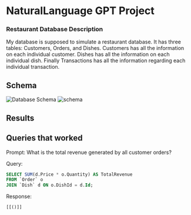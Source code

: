 # NaturalLanguage GPT Project

### Restaurant Database Description

My database is supposed to simulate a restaurant database. It has three tables: Customers, Orders, and Dishes. Customers has all the information on each individual customer. Dishes has all the information on each individual dish. Finally Transactions has all the information regarding each individual transaction.

## Schema

![Database Schema](./database-schema.png)
![schema](db.png)

## Results

## Queries that worked

Prompt: What is the total revenue generated by all customer orders?

Query:
```sql
SELECT SUM(d.Price * o.Quantity) AS TotalRevenue
FROM `Order` o
JOIN `Dish` d ON o.DishId = d.Id;
```

Response:
```text
[[()]]
```

